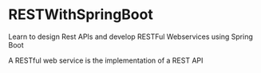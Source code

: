 # RESTWithSpringBoot
Learn to design Rest APIs and develop RESTFul Webservices using Spring Boot
 
 
A RESTful web service is the implementation of a REST API






